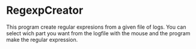 # RegexpCreator
This program create regular expresions from a given file of logs. You can select wich part you want from the logfile with the mouse and the program make the regular expression.
